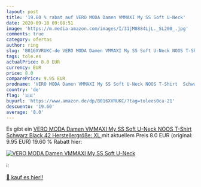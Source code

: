 ```yaml
---
layout: post
title: '19.60 % rabat auf VERO MODA Damen VMMAXI My SS Soft U-Neck'
date: 2020-09-18 09:08:51
image: 'https://m.media-amazon.com/images/I/31jM8884LjL._SL200_.jpg'
comments: true
category: ofertas
author: ring
slug: 'B016XVRUKC-de VERO MODA Damen VMMAXI My SS Soft U-Neck NOOS T-Shirt...'
tags: tole.es
actualPrice: 8.0 EUR
currency: EUR
price: 8.0
comparePrice: 9.95 EUR
prodname: 'VERO MODA Damen VMMAXI My SS Soft U-Neck NOOS T-Shirt  Schwarz Black  42  Herstellergröße: XL '
country: 'de'
flag: '🇩🇪'
buyurl: 'https://www.amazon.de/dp/B016XVRUKC/?tag=tolees0ca-21'
descuento: '19.60'
average: '8.0'
---
```


Es gibt ein [VERO MODA Damen VMMAXI My SS Soft U-Neck NOOS T-Shirt  Schwarz Black  42  Herstellergröße: XL ](https://www.amazon.de/dp/B016XVRUKC/?tag=tolees0ca-21) mit aktuellem Preis 8.0 EUR (original: 9.95 EUR) 19.60 % Rabatt hier:

[![VERO MODA Damen VMMAXI My SS Soft U-Neck](https://m.media-amazon.com/images/I/31jM8884LjL._SL200_.jpg)](https://www.amazon.de/dp/B016XVRUKC/?tag=tolees0ca-21)

ℹ️:


[🛒 kauf es hier!!](https://www.amazon.de/dp/B016XVRUKC/?tag=tolees0ca-21)

